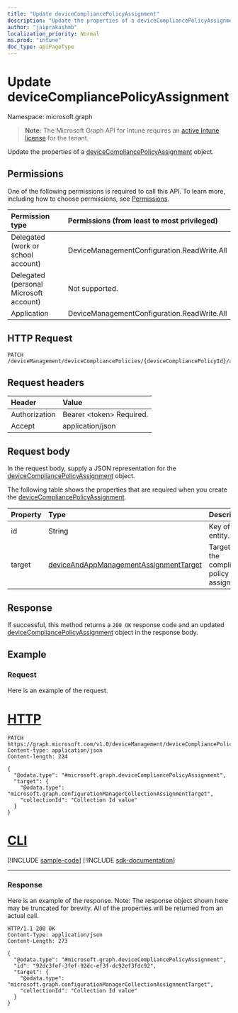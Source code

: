 ```yaml
---
title: "Update deviceCompliancePolicyAssignment"
description: "Update the properties of a deviceCompliancePolicyAssignment object."
author: "jaiprakashmb"
localization_priority: Normal
ms.prod: "intune"
doc_type: apiPageType
---
```


# Update deviceCompliancePolicyAssignment

Namespace: microsoft.graph

> **Note:** The Microsoft Graph API for Intune requires an [active Intune license](https://go.microsoft.com/fwlink/?linkid=839381) for the tenant.

Update the properties of a [deviceCompliancePolicyAssignment](../resources/intune-deviceconfig-devicecompliancepolicyassignment.md) object.

## Permissions
One of the following permissions is required to call this API. To learn more, including how to choose permissions, see [Permissions](/graph/permissions-reference).

|Permission type|Permissions (from least to most privileged)|
|:---|:---|
|Delegated (work or school account)|DeviceManagementConfiguration.ReadWrite.All|
|Delegated (personal Microsoft account)|Not supported.|
|Application|DeviceManagementConfiguration.ReadWrite.All|

## HTTP Request
<!-- {
  "blockType": "ignored"
}
-->
``` http
PATCH /deviceManagement/deviceCompliancePolicies/{deviceCompliancePolicyId}/assignments/{deviceCompliancePolicyAssignmentId}
```

## Request headers
|Header|Value|
|:---|:---|
|Authorization|Bearer &lt;token&gt; Required.|
|Accept|application/json|

## Request body
In the request body, supply a JSON representation for the [deviceCompliancePolicyAssignment](../resources/intune-deviceconfig-devicecompliancepolicyassignment.md) object.

The following table shows the properties that are required when you create the [deviceCompliancePolicyAssignment](../resources/intune-deviceconfig-devicecompliancepolicyassignment.md).

|Property|Type|Description|
|:---|:---|:---|
|id|String|Key of the entity.|
|target|[deviceAndAppManagementAssignmentTarget](../resources/intune-shared-deviceandappmanagementassignmenttarget.md)|Target for the compliance policy assignment.|



## Response
If successful, this method returns a `200 OK` response code and an updated [deviceCompliancePolicyAssignment](../resources/intune-deviceconfig-devicecompliancepolicyassignment.md) object in the response body.

## Example

### Request
Here is an example of the request.

# [HTTP](#tab/http)
<!-- { "blockType": "request" , "name" : "intune_deviceconfig_devicecompliancepolicyassignment_update_update_devicecompliancepolicyassignment" }-->
``` http
PATCH https://graph.microsoft.com/v1.0/deviceManagement/deviceCompliancePolicies/{deviceCompliancePolicyId}/assignments/{deviceCompliancePolicyAssignmentId}
Content-type: application/json
Content-length: 224

{
  "@odata.type": "#microsoft.graph.deviceCompliancePolicyAssignment",
  "target": {
    "@odata.type": "microsoft.graph.configurationManagerCollectionAssignmentTarget",
    "collectionId": "Collection Id value"
  }
}
```

# [CLI](#tab/cli)
[!INCLUDE [sample-code](../includes/snippets/cli/intune-deviceconfig-devicecompliancepolicyassignment-update-update-devicecompliancepolicyassignment-cli-snippets.md)]
[!INCLUDE [sdk-documentation](../includes/snippets/snippets-sdk-documentation-link.md)]

---

### Response
Here is an example of the response. Note: The response object shown here may be truncated for brevity. All of the properties will be returned from an actual call.

<!-- { "blockType": "response" , "@odata.type" : "microsoft.graph.deviceCompliancePolicyAssignment" }-->
``` http
HTTP/1.1 200 OK
Content-Type: application/json
Content-Length: 273

{
  "@odata.type": "#microsoft.graph.deviceCompliancePolicyAssignment",
  "id": "92dc3fef-3fef-92dc-ef3f-dc92ef3fdc92",
  "target": {
    "@odata.type": "microsoft.graph.configurationManagerCollectionAssignmentTarget",
    "collectionId": "Collection Id value"
  }
}
```
